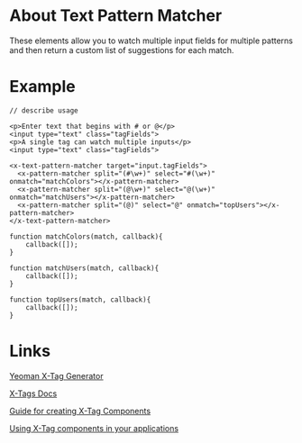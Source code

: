 # About Text Pattern Matcher
These elements allow you to watch multiple input fields for multiple patterns and then return a custom list of suggestions for each match.

# Example

```
// describe usage

<p>Enter text that begins with # or @</p>
<input type="text" class="tagFields">
<p>A single tag can watch multiple inputs</p>
<input type="text" class="tagFields">

<x-text-pattern-matcher target="input.tagFields">
  <x-pattern-matcher split="(#\w+)" select="#(\w+)" onmatch="matchColors"></x-pattern-matcher>
  <x-pattern-matcher split="(@\w+)" select="@(\w+)" onmatch="matchUsers"></x-pattern-matcher>
  <x-pattern-matcher split="(@)" select="@" onmatch="topUsers"></x-pattern-matcher>
</x-text-pattern-matcher>

function matchColors(match, callback){
	callback([]);
}

function matchUsers(match, callback){
	callback([]);
}

function topUsers(match, callback){
	callback([]);
}

```



# Links

[Yeoman X-Tag Generator](https://github.com/x-tag/x-tag-generator)

[X-Tags Docs](http://x-tags.org/docs)

[Guide for creating X-Tag Components](https://github.com/x-tag/core/wiki/Creating-X-Tag-Components)

[Using X-Tag components in your applications](https://github.com/x-tag/core/wiki/Using-our-Web-Components-in-Your-Application)


